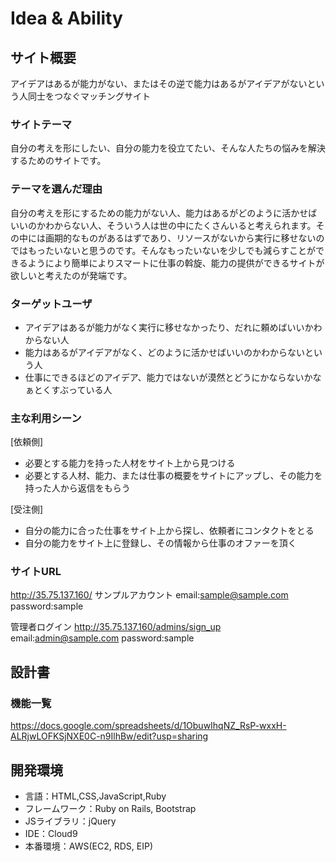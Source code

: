 # Idea & Ability

## サイト概要
アイデアはあるが能力がない、またはその逆で能力はあるがアイデアがないという人同士をつなぐマッチングサイト

### サイトテーマ
自分の考えを形にしたい、自分の能力を役立てたい、そんな人たちの悩みを解決するためのサイトです。

### テーマを選んだ理由
自分の考えを形にするための能力がない人、能力はあるがどのように活かせばいいのかわからない人、そういう人は世の中にたくさんいると考えられます。その中には画期的なものがあるはずであり、リソースがないから実行に移せないのではもったいないと思うのです。そんなもったいないを少しでも減らすことができるようにより簡単によりスマートに仕事の斡旋、能力の提供ができるサイトが欲しいと考えたのが発端です。

### ターゲットユーザ
- アイデアはあるが能力がなく実行に移せなかったり、だれに頼めばいいかわからない人
- 能力はあるがアイデアがなく、どのように活かせばいいのかわからないという人
- 仕事にできるほどのアイデア、能力ではないが漠然とどうにかならないかなぁとくすぶっている人

### 主な利用シーン
[依頼側]
- 必要とする能力を持った人材をサイト上から見つける
- 必要とする人材、能力、または仕事の概要をサイトにアップし、その能力を持った人から返信をもらう

[受注側]
- 自分の能力に合った仕事をサイト上から探し、依頼者にコンタクトをとる
- 自分の能力をサイト上に登録し、その情報から仕事のオファーを頂く

### サイトURL
http://35.75.137.160/
サンプルアカウント
email:sample@sample.com
password:sample

管理者ログイン
http://35.75.137.160/admins/sign_up
email:admin@sample.com
password:sample

## 設計書

### 機能一覧
https://docs.google.com/spreadsheets/d/1ObuwIhqNZ_RsP-wxxH-ALRjwLOFKSjNXE0C-n9IlhBw/edit?usp=sharing

## 開発環境
- 言語：HTML,CSS,JavaScript,Ruby
- フレームワーク：Ruby on Rails, Bootstrap
- JSライブラリ：jQuery
- IDE：Cloud9
- 本番環境：AWS(EC2, RDS, EIP)
